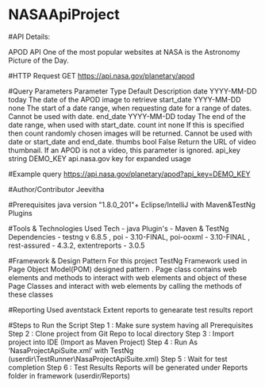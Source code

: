 # NASAApiProject
 


#API Details: 

APOD API
One of the most popular websites at NASA is the Astronomy Picture of the Day.


#HTTP Request
GET https://api.nasa.gov/planetary/apod


#Query Parameters
Parameter	Type	Default	Description
date	YYYY-MM-DD	today	The date of the APOD image to retrieve
start_date	YYYY-MM-DD	none	The start of a date range, when requesting date for a range of dates. Cannot be used with date.
end_date	YYYY-MM-DD	today	The end of the date range, when used with start_date.
count	int	none	If this is specified then count randomly chosen images will be returned. Cannot be used with date or start_date and end_date.
thumbs	bool	False	Return the URL of video thumbnail. If an APOD is not a video, this parameter is ignored.
api_key	string	DEMO_KEY	api.nasa.gov key for expanded usage

#Example query
https://api.nasa.gov/planetary/apod?api_key=DEMO_KEY

#Author/Contributor
Jeevitha

#Prerequisites
java version "1.8.0_201"+
Eclipse/IntelliJ with Maven&TestNg Plugins


#Tools & Technologies Used 
Tech - java Plugin's - Maven & TestNg Dependencies - testng v 6.8.5 , poi - 3.10-FINAL, poi-ooxml - 3.10-FINAL , rest-assured - 4.3.2, extentreports - 3.0.5


#Framework & Design Pattern
For this project TestNg Framework used in Page Object Model(POM) designed pattern . Page class contains web elements and methods to interact with web elements and object of these Page Classes and interact with web elements by calling the methods of these classes

#Reporting
Used aventstack Extent reports to genearate test results report 

#Steps to Run the Script 
Step 1 : Make sure system having all Prerequisites 
Step 2 : Clone project from Git Repo to local directory 
Step 3 : Import project into IDE (Import as Maven Project) 
Step 4 : Run As ‘NasaProjectApiSuite.xml’ with TestNg (userdir\TestRunner\NasaProjectApiSuite.xml) 
Step 5 : Wait for test completion 
Step 6 : Test Results Reports will be generated under Reports folder in framework (userdir/Reports)


